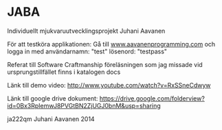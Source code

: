 JABA
====

Individuellt mjukvaruutvecklingsprojekt Juhani Aavanen

För att testköra applikationen: 
  Gå till www.aavanenprogramming.com och logga in med 
    användarnamn: "test"
    lösenord: "testpass"
    
Referat till Software Craftmanship föreläsningen som jag missade vid ursprungstillfället finns i katalogen docs

Länk till demo video: http://www.youtube.com/watch?v=RxSSneCdwyw

Länk till google drive dokument: https://drive.google.com/folderview?id=0Bx3RpIemwJ8PVGtBN2ZjUGJ0bnM&usp=sharing

ja222qm Juhani Aavanen 2014
